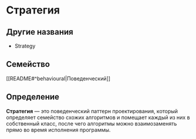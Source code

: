 # Стратегия

## Другие названия
- Strategy

## Семейство
[[README#^behavioural|Поведенческий]]

## Определение
**Стратегия** — это поведенческий паттерн проектирования, который определяет семейство схожих алгоритмов и помещает каждый из них в собственный класс, после чего алгоритмы можно взаимозаменять прямо во время исполнения программы.